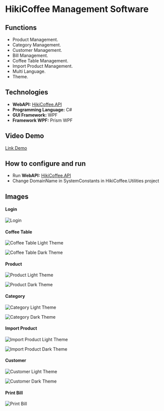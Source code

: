 # HikiCoffee Management Software

## Functions

* Product Management.
* Category Management.
* Customer Management.
* Bill Management.
* Coffee Table Management.
* Import Product Management.
* Multi Language.
* Theme.

## Technologies

* **WebAPI:** [HikiCoffee.API](https://github.com/quangbdhz/HikiCoffee.API)
* **Programming Language:** C#
* **GUI Framework:** WPF
* **Framework WPF:** Prism WPF

## Video Demo

[Link Demo](https://www.youtube.com/watch?v=LvtGNmnr-1g)

## How to configure and run

* Run **WebAPI:** [HikiCoffee.API](https://github.com/quangbdhz/HikiCoffee.API)
* Change DomainName in SystemConstants in HikiCoffee.Utilities project

## Images

#### Login

![Login](https://user-images.githubusercontent.com/81171112/176134910-ac40a441-a5c4-4e71-9e16-a71f74f84d2e.jpg)

#### Coffee Table

![Coffee Table Light Theme](https://user-images.githubusercontent.com/81171112/176134913-2ec724c8-8f88-4b3d-959d-535eb36bd1fe.jpg)

![Coffee Table Dark Theme](https://user-images.githubusercontent.com/81171112/176134918-de815b4c-8164-4cf8-9456-e2f923ac7cde.jpg)

#### Product

![Product Light Theme](https://user-images.githubusercontent.com/81171112/176134922-1aa0eca9-5ff2-4d77-9be5-be926b001661.jpg)

![Product Dark Theme](https://user-images.githubusercontent.com/81171112/176134927-fcd04c4f-facc-4ec3-bc9e-a08b6229682e.jpg)

#### Category

![Category Light Theme](https://user-images.githubusercontent.com/81171112/176134959-5ddcc918-6e4a-4887-8845-669249b8ad05.jpg)

![Category Dark Theme](https://user-images.githubusercontent.com/81171112/176134941-ac197b78-9e29-4d00-9af8-7d43df0b1ef4.jpg)

#### Import Product

![Import Product Light Theme](https://user-images.githubusercontent.com/81171112/176134897-00a26316-c51f-4cb5-a5ff-963259b700d5.jpg)

![Import Product Dark Theme](https://user-images.githubusercontent.com/81171112/176134931-0fd86960-673a-48cc-9c5c-e75d452b210c.jpg)

#### Customer

![Customer Light Theme](https://user-images.githubusercontent.com/81171112/176134897-00a26316-c51f-4cb5-a5ff-963259b700d5.jpg)

![Customer Dark Theme](https://user-images.githubusercontent.com/81171112/176134938-7be12225-7705-425e-9f92-4458e32f9337.jpg)

#### Print Bill

![Print Bill](https://user-images.githubusercontent.com/81171112/176134905-7357b610-259c-428b-b742-7eeea7c9ebe7.PNG)
